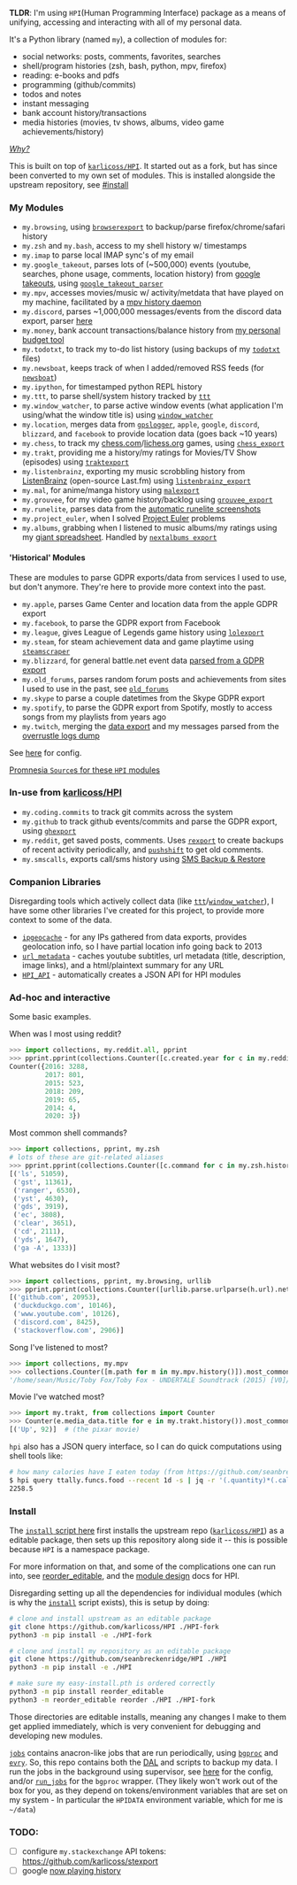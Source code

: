**TLDR**: I'm using `HPI`(Human Programming Interface) package as a means of unifying, accessing and interacting with all of my personal data.

It's a Python library (named `my`), a collection of modules for:

- social networks: posts, comments, favorites, searches
- shell/program histories (zsh, bash, python, mpv, firefox)
- reading: e-books and pdfs
- programming (github/commits)
- todos and notes
- instant messaging
- bank account history/transactions
- media histories (movies, tv shows, albums, video game achievements/history)

[_Why?_](https://github.com/karlicoss/HPI#why)

This is built on top of [`karlicoss/HPI`](https://github.com/karlicoss/HPI). It started out as a fork, but has since been converted to my own set of modules. This is installed alongside the upstream repository, see [#install](#install)

### My Modules

- `my.browsing`, using [`browserexport`](https://github.com/seanbreckenridge/browserexport) to backup/parse firefox/chrome/safari history
- `my.zsh` and `my.bash`, access to my shell history w/ timestamps
- `my.imap` to parse local IMAP sync's of my email
- `my.google_takeout`, parses lots of (~500,000) events (youtube, searches, phone usage, comments, location history) from [google takeouts](https://takeout.google.com/), using [`google_takeout_parser`](https://github.com/seanbreckenridge/google_takeout_parser)
- `my.mpv`, accesses movies/music w/ activity/metdata that have played on my machine, facilitated by a [mpv history daemon](https://github.com/seanbreckenridge/mpv-history-daemon)
- `my.discord`, parses ~1,000,000 messages/events from the discord data export, parser [here](https://github.com/seanbreckenridge/discord_data)
- `my.money`, bank account transactions/balance history from [my personal budget tool](https://github.com/seanbreckenridge/mint)
- `my.todotxt`, to track my to-do list history (using backups of my [`todotxt`](http://todotxt.org/) files)
- `my.newsboat`, keeps track of when I added/removed RSS feeds (for [`newsboat`](https://newsboat.org/))
- `my.ipython`, for timestamped python REPL history
- `my.ttt`, to parse shell/system history tracked by [`ttt`](https://github.com/seanbreckenridge/ttt)
- `my.window_watcher`, to parse active window events (what application I'm using/what the window title is) using [`window_watcher`](https://github.com/seanbreckenridge/aw-watcher-window)
- `my.location`, merges data from [`gpslogger`](https://github.com/mendhak/gpslogger), `apple`, `google`, `discord`, `blizzard`, and `facebook` to provide location data (goes back ~10 years)
- `my.chess`, to track my [chess.com](https://www.chess.com)/[lichess.org](https://lichess.org/) games, using [`chess_export`](https://github.com/seanbreckenridge/chess_export)
- `my.trakt`, providing me a history/my ratings for Movies/TV Show (episodes) using [`traktexport`](https://github.com/seanbreckenridge/traktexport)
- `my.listenbrainz`, exporting my music scrobbling history from [ListenBrainz](https://listenbrainz.org/) (open-source Last.fm) using [`listenbrainz_export`](https://github.com/seanbreckenridge/listenbrainz_export)
- `my.mal`, for anime/manga history using [`malexport`](https://github.com/seanbreckenridge/malexport)
- `my.grouvee`, for my video game history/backlog using [`grouvee_export`](https://github.com/seanbreckenridge/grouvee_export)
- `my.runelite`, parses data from the [automatic runelite screenshots](https://github.com/runelite/runelite/wiki/Screenshot)
- `my.project_euler`, when I solved [Project Euler](https://projecteuler.net/) problems
- `my.albums`, grabbing when I listened to music albums/my ratings using my [giant spreadsheet](https://sean.fish/s/albums). Handled by [`nextalbums export`](https://github.com/seanbreckenridge/albums)

#### 'Historical' Modules

These are modules to parse GDPR exports/data from services I used to use, but don't anymore. They're here to provide more context into the past.

- `my.apple`, parses Game Center and location data from the apple GDPR export
- `my.facebook`, to parse the GDPR export from Facebook
- `my.league`, gives League of Legends game history using [`lolexport`](https://github.com/seanbreckenridge/lolexport)
- `my.steam`, for steam achievement data and game playtime using [`steamscraper`](https://github.com/seanbreckenridge/steamscraper)
- `my.blizzard`, for general battle.net event data [parsed from a GDPR export](https://github.com/seanbreckenridge/blizzard_gdpr_parser)
- `my.old_forums`, parses random forum posts and achievements from sites I used to use in the past, see [`old_forums`](https://github.com/seanbreckenridge/old_forums)
- `my.skype` to parse a couple datetimes from the Skype GDPR export
- `my.spotify`, to parse the GDPR export from Spotify, mostly to access songs from my playlists from years ago
- `my.twitch`, merging the [data export](https://www.twitch.tv/p/en/legal/privacy-choices/#user-privacy-requests) and my messages parsed from the [overrustle logs dump](https://github.com/seanbreckenridge/overrustle_parser)

See [here](https://github.com/seanbreckenridge/dotfiles/blob/master/.config/my/my/config/__init__.py) for config.

[Promnesia `Source`s for these `HPI` modules](https://github.com/seanbreckenridge/promnesia)

### In-use from [karlicoss/HPI](https://github.com/karlicoss/HPI)

- `my.coding.commits` to track git commits across the system
- `my.github` to track github events/commits and parse the GDPR export, using [`ghexport`](https://github.com/karlicoss/ghexport)
- `my.reddit`, get saved posts, comments. Uses [`rexport`](https://github.com/karlicoss/rexport) to create backups of recent activity periodically, and [`pushshift`](https://github.com/seanbreckenridge/pushshift_comment_export) to get old comments.
- `my.smscalls`, exports call/sms history using [SMS Backup & Restore](https://play.google.com/store/apps/details?id=com.riteshsahu.SMSBackupRestore&hl=en_US)

### Companion Libraries

Disregarding tools which actively collect data (like [`ttt`](https://github.com/seanbreckenridge/ttt)/[`window_watcher`](https://github.com/seanbreckenridge/aw-watcher-window)), I have some other libraries I've created for this project, to provide more context to some of the data.

- [`ipgeocache`](https://github.com/seanbreckenridge/ipgeocache) - for any IPs gathered from data exports, provides geolocation info, so I have partial location info going back to 2013
- [`url_metadata`](https://github.com/seanbreckenridge/url_metadata) - caches youtube subtitles, url metadata (title, description, image links), and a html/plaintext summary for any URL
- [`HPI_API`](https://github.com/seanbreckenridge/HPI_API) - automatically creates a JSON API for HPI modules

### Ad-hoc and interactive

Some basic examples.

When was I most using reddit?

```python
>>> import collections, my.reddit.all, pprint
>>> pprint.pprint(collections.Counter([c.created.year for c in my.reddit.all.comments()]))
Counter({2016: 3288,
         2017: 801,
         2015: 523,
         2018: 209,
         2019: 65,
         2014: 4,
         2020: 3})
```

Most common shell commands?

```python
>>> import collections, pprint, my.zsh
# lots of these are git-related aliases
>>> pprint.pprint(collections.Counter([c.command for c in my.zsh.history()]).most_common(10))
[('ls', 51059),
 ('gst', 11361),
 ('ranger', 6530),
 ('yst', 4630),
 ('gds', 3919),
 ('ec', 3808),
 ('clear', 3651),
 ('cd', 2111),
 ('yds', 1647),
 ('ga -A', 1333)]
```

What websites do I visit most?

```python
>>> import collections, pprint, my.browsing, urllib
>>> pprint.pprint(collections.Counter([urllib.parse.urlparse(h.url).netloc for h in my.browsing.history()]).most_common(5))
[('github.com', 20953),
 ('duckduckgo.com', 10146),
 ('www.youtube.com', 10126),
 ('discord.com', 8425),
 ('stackoverflow.com', 2906)]
```

Song I've listened to most?

```python
>>> import collections, my.mpv
>>> collections.Counter([m.path for m in my.mpv.history()]).most_common(1)[0][0]
'/home/sean/Music/Toby Fox/Toby Fox - UNDERTALE Soundtrack (2015) [V0]/085 - Fallen Down (Reprise).mp3'
```

Movie I've watched most?

```python
>>> import my.trakt, from collections import Counter
>>> Counter(e.media_data.title for e in my.trakt.history()).most_common(1)
[('Up', 92)]  # (the pixar movie)
```

`hpi` also has a JSON query interface, so I can do quick computations using shell tools like:

```bash
# how many calories have I eaten today (from https://github.com/seanbreckenridge/ttally)
$ hpi query ttally.funcs.food --recent 1d -s | jq -r '(.quantity)*(.calories)' | datamash sum 1
2258.5
```

### Install

The [`install` script here](https://github.com/seanbreckenridge/HPI/blob/a6495ade62efb21e61830865d8221bf3669ad0fd/install#L60) first installs the upstream repo ([`karlicoss/HPI`](https://github.com/karlicoss/HPI)) as a editable package, then sets up this repository along side it -- this is possible because `HPI` is a namespace package.

For more information on that, and some of the complications one can run into, see [reorder_editable](https://github.com/seanbreckenridge/reorder_editable#editable-namespace-packages), and the [module design](https://github.com/karlicoss/HPI/blob/master/doc/MODULE_DESIGN.org#adding-new-modules) docs for HPI.

Disregarding setting up all the dependencies for individual modules (which is why the [`install`](install) script exists), this is setup by doing:

```bash
# clone and install upstream as an editable package
git clone https://github.com/karlicoss/HPI ./HPI-fork
python3 -m pip install -e ./HPI-fork

# clone and install my repository as an editable package
git clone https://github.com/seanbreckenridge/HPI ./HPI
python3 -m pip install -e ./HPI

# make sure my easy-install.pth is ordered correctly
python3 -m pip install reorder_editable
python3 -m reorder_editable reorder ./HPI ./HPI-fork
```

Those directories are editable installs, meaning any changes I make to them get applied immediately, which is very convenient for debugging and developing new modules.

[`jobs`](./jobs) contains anacron-like jobs that are run periodically, using [`bgproc`](https://github.com/seanbreckenridge/bgproc) and [`evry`](https://github.com/seanbreckenridge/evry). So, this repo contains both the [DAL](https://beepb00p.xyz/exports.html#dal) and scripts to backup my data. I run the jobs in the background using supervisor, see [here](https://github.com/seanbreckenridge/dotfiles/tree/master/.local/scripts/supervisor) for the config, and/or [`run_jobs`](https://github.com/seanbreckenridge/dotfiles/blob/master/.local/scripts/supervisor/run_jobs) for the `bgproc` wrapper. (They likely won't work out of the box for you, as they depend on tokens/environment variables that are set on my system - In particular the `HPIDATA` environment variable, which for me is `~/data`)

### TODO:

- [ ] configure `my.stackexchange` API tokens: https://github.com/karlicoss/stexport
- [ ] google [now playing history](https://dfir.pubpub.org/pub/xbvsrjt5/release/1)
